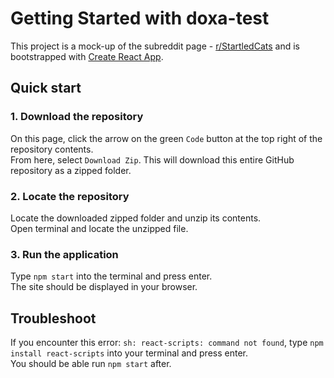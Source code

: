 # Getting Started with doxa-test

This project is a mock-up of the subreddit page - [r/StartledCats](https://www.reddit.com/r/StartledCats/) and is bootstrapped with [Create React App](https://github.com/facebook/create-react-app).

## Quick start

### 1. Download the repository

On this page, click the arrow on the green `Code` button at the top right of the repository contents.\
From here, select `Download Zip`. This will download this entire GitHub repository as a zipped folder.

### 2. Locate the repository

Locate the downloaded zipped folder and unzip its contents.\
Open terminal and locate the unzipped file.

### 3. Run the application

Type `npm start` into the terminal and press enter.\
The site should be displayed in your browser.

## Troubleshoot

If you encounter this error: `sh: react-scripts: command not found`, type `npm install react-scripts` into your terminal and press enter.\
You should be able run `npm start` after.
